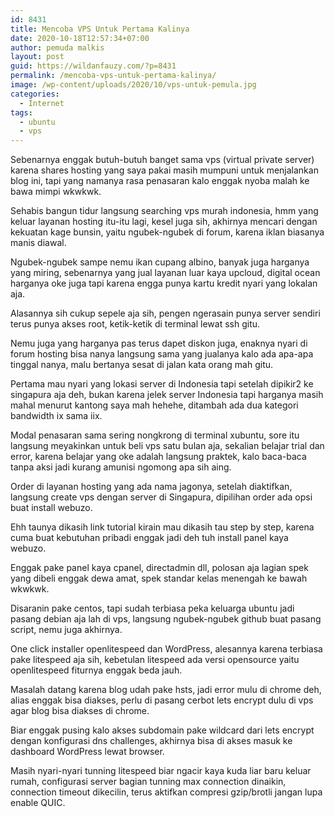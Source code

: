 ```yaml
---
id: 8431
title: Mencoba VPS Untuk Pertama Kalinya
date: 2020-10-18T12:57:34+07:00
author: pemuda malkis
layout: post
guid: https://wildanfauzy.com/?p=8431
permalink: /mencoba-vps-untuk-pertama-kalinya/
image: /wp-content/uploads/2020/10/vps-untuk-pemula.jpg
categories:
  - Internet
tags:
  - ubuntu
  - vps
---
```

Sebenarnya enggak butuh-butuh banget sama vps (virtual private server) karena shares hosting yang saya pakai masih mumpuni untuk menjalankan blog ini, tapi yang namanya rasa penasaran kalo enggak nyoba malah ke bawa mimpi wkwkwk.

Sehabis bangun tidur langsung searching vps murah indonesia, hmm yang keluar layanan hosting itu-itu lagi, kesel juga sih, akhirnya mencari dengan kekuatan kage bunsin, yaitu ngubek-ngubek di forum, karena iklan biasanya manis diawal.

Ngubek-ngubek sampe nemu ikan cupang albino, banyak juga harganya yang miring, sebenarnya yang jual layanan luar kaya upcloud, digital ocean harganya oke juga tapi karena engga punya kartu kredit nyari yang lokalan aja.

Alasannya sih cukup sepele aja sih, pengen ngerasain punya server sendiri terus punya akses root, ketik-ketik di terminal lewat ssh gitu.

Nemu juga yang harganya pas terus dapet diskon juga, enaknya nyari di forum hosting bisa nanya langsung sama yang jualanya kalo ada apa-apa tinggal nanya, malu bertanya sesat di jalan kata orang mah gitu.

Pertama mau nyari yang lokasi server di Indonesia tapi setelah dipikir2 ke singapura aja deh, bukan karena jelek server Indonesia tapi harganya masih mahal menurut kantong saya mah hehehe, ditambah ada dua kategori bandwidth ix sama iix.

Modal penasaran sama sering nongkrong di terminal xubuntu, sore itu langsung meyakinkan untuk beli vps satu bulan aja, sekalian belajar trial dan error, karena belajar yang oke adalah langsung praktek, kalo baca-baca tanpa aksi jadi kurang amunisi ngomong apa sih aing.

Order di layanan hosting yang ada nama jagonya, setelah diaktifkan, langsung create vps dengan server di Singapura, dipilihan order ada opsi buat install webuzo.

Ehh taunya dikasih link tutorial kirain mau dikasih tau step by step, karena cuma buat kebutuhan pribadi enggak jadi deh tuh install panel kaya webuzo.

Enggak pake panel kaya cpanel, directadmin dll, polosan aja lagian spek yang dibeli enggak dewa amat, spek standar kelas menengah ke bawah wkwkwk.

Disaranin pake centos, tapi sudah terbiasa peka keluarga ubuntu jadi pasang debian aja lah di vps, langsung ngubek-ngubek github buat pasang script, nemu juga akhirnya.

One click installer openlitespeed dan WordPress, alesannya karena terbiasa pake litespeed aja sih, kebetulan litespeed ada versi opensource yaitu openlitespeed fiturnya enggak beda jauh.

Masalah datang karena blog udah pake hsts, jadi error mulu di chrome deh, alias enggak bisa diakses, perlu di pasang cerbot lets encrypt dulu di vps agar blog bisa diakses di chrome.

Biar enggak pusing kalo akses subdomain pake wildcard dari lets encrypt dengan konfigurasi dns challenges, akhirnya bisa di akses masuk ke dashboard WordPress lewat browser.

Masih nyari-nyari tunning litespeed biar ngacir kaya kuda liar baru keluar rumah, configurasi server bagian tunning max connection dinaikin, connection timeout dikecilin, terus aktifkan compresi gzip/brotli jangan lupa enable QUIC.